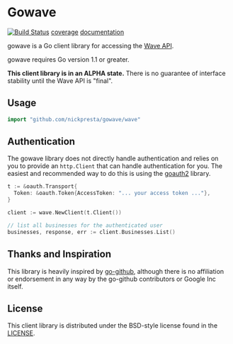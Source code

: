 # Gowave

[![Build Status](https://drone.io/github.com/NickPresta/gowave/status.png)](https://drone.io/github.com/NickPresta/gowave/latest)
[coverage](https://drone.io/github.com/NickPresta/gowave/files/coverage.html)
[documentation](https://godoc.org/github.com/nickpresta/gowave/wave)

gowave is a Go client library for accessing the [Wave API](https://developer.waveapps.com).

gowave requires Go version 1.1 or greater.

**This client library is in an ALPHA state.** There is no guarantee of interface stability until the Wave API is "final".

## Usage

```go
import "github.com/nickpresta/gowave/wave"
```

## Authentication

The gowave library does not directly handle authentication and relies on you to provide an `http.Client` that can handle authentication for you.
The easiest and recommended way to do this is using the [goauth2](https://code.google.com/p/goauth2/) library.

```go
t := &oauth.Transport{
  Token: &oauth.Token{AccessToken: "... your access token ..."},
}

client := wave.NewClient(t.Client())

// list all businesses for the authenticated user
businesses, response, err := client.Businesses.List()
```

## Thanks and Inspiration

This library is heavily inspired by [go-github](https://github.com/google/go-github), although there is no affiliation
or endorsement in any way by the go-github contributors or Google Inc itself.

## License

This client library is distributed under the BSD-style license found in the [LICENSE](./LICENSE).
